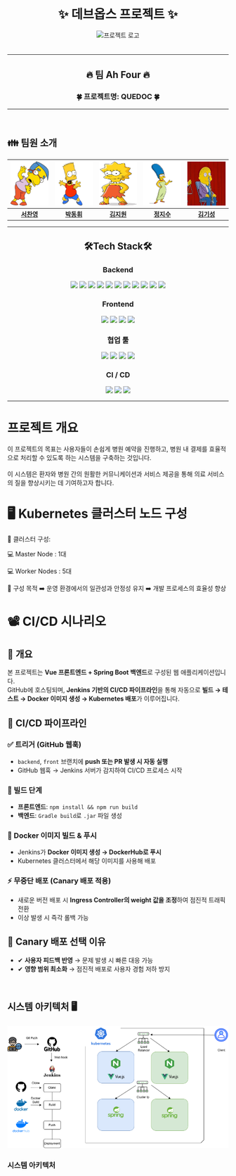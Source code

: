 <h1 align="center">✨ 데브옵스 프로젝트 ✨</h1>

<div align="center">
  <img src="https://github.com/beyond-sw-camp/be12-2nd-ah_four-quedoc/raw/main/src/assets/logo/icon.png" alt="프로젝트 로고" width="120" style="margin-bottom: 20px;">
</div>

---

<h2 align="center">🔥 팀 Ah Four 🔥</h2>

<h3 align="center">🍀 프로젝트명: <strong>QUEDOC</strong> 🍀</h3>

---

<br>

## 👪 팀원 소개

<div align="center">

|   <img src="https://github.com/beyond-sw-camp/be12-2nd-ah_four-quedoc/raw/main/src/assets/profile/chan.webp" width="100" height="100"/>   |   <img src="https://github.com/beyond-sw-camp/be12-2nd-ah_four-quedoc/raw/main/src/assets/profile/bart.gif" width="100" height="100"/>   | <img src="https://github.com/beyond-sw-camp/be12-2nd-ah_four-quedoc/raw/main/src/assets/profile/risa.png" width="100" height="100"/>  |  <img src="https://github.com/beyond-sw-camp/be12-2nd-ah_four-quedoc/raw/main/src/assets/profile/merge.png" width="100" height="100"/>  |    <img src="https://github.com/beyond-sw-camp/be12-2nd-ah_four-quedoc/raw/main/src/assets/profile/ki.png" width="100" height="100"/>    | 
| :--------------------------------------------------------: | :--------------------------------------------------------: | :--------------------------------------------------------: | :------------------------------------------------------: | :----------------------------------------------------------: | 
|  [**서찬영**](https://github.com/chan0o0seo) |  [**박동휘**](https://github.com/parkdonghwi-git) |  [**김지원**](https://github.com/J0a0J) |  [**정지수**](https://github.com/s00ya) |  [**김기성**](https://github.com/saway126) | 

</div>

---

<h2 align="center">🛠️Tech Stack🛠️</h2>

<h3 align="center">Backend</h3>

<div align="center">
  <img src="https://img.shields.io/badge/Java-007396?style=for-the-badge&logo=openjdk&logoColor=white"/>
  <img src="https://img.shields.io/badge/Spring%20Boot-6DB33F?style=for-the-badge&logo=springboot&logoColor=white"/>
  <img src="https://img.shields.io/badge/Spring%20Security-6DB33F?style=for-the-badge&logo=springsecurity&logoColor=white"/>
  <img src="https://img.shields.io/badge/JPA-6DB33F?style=for-the-badge&logo=spring&logoColor=white"/>
  <img src="https://img.shields.io/badge/MySQL-4479A1?style=for-the-badge&logo=mysql&logoColor=white"/>
  <img src="https://img.shields.io/badge/Postman-FF6C37?style=for-the-badge&logo=postman&logoColor=white"/>
  <img src="https://img.shields.io/badge/Swagger-85EA2D?style=for-the-badge&logo=swagger&logoColor=white"/>
  <img src="https://img.shields.io/badge/Gradle-02303A?style=for-the-badge&logo=gradle&logoColor=white"/>
  <img src="https://img.shields.io/badge/AWS EC2-232F3E?style=for-the-badge&logo=amazonec2&logoColor=white"/>
  <img src="https://img.shields.io/badge/JWT-000000?style=for-the-badge&logo=jsonwebtokens&logoColor=white"/>
  <img src="https://img.shields.io/badge/Lombok-CA4245?style=for-the-badge&logo=lombok&logoColor=white"/>
</div>


<h3 align="center">Frontend</h3>
<div align="center">
  <img src="https://img.shields.io/badge/HTML-E34F26?style=for-the-badge&logo=html5&logoColor=white"/>
  <img src="https://img.shields.io/badge/CSS-1572B6?style=for-the-badge&logo=css3&logoColor=white"/>
  <img src="https://img.shields.io/badge/Vue.js-4FC08D?style=for-the-badge&logo=vuedotjs&logoColor=white"/>
  <img src="https://img.shields.io/badge/Pinia-FFD859?style=for-the-badge&logo=pinia&logoColor=white"/>
</div>


<h3 align="center">협업 툴</h3>
<div align="center">
  <img src="https://img.shields.io/badge/GitHub-181717?style=for-the-badge&logo=github&logoColor=white"/>
  <img src="https://img.shields.io/badge/IntelliJ%20IDEA-000000?style=for-the-badge&logo=intellijidea&logoColor=white"/>
  <img src="https://img.shields.io/badge/VS%20Code-007ACC?style=for-the-badge&logo=visualstudiocode&logoColor=white"/>
  <img src="https://img.shields.io/badge/Google%20Docs-4285F4?style=for-the-badge&logo=googledocs&logoColor=white"/>
</div>

<h3 align="center">CI / CD</h3>
<div align="center">
  <img src="https://img.shields.io/badge/Jenkins-D24939?style=for-the-badge&logo=jenkins&logoColor=white"/>
<img src="https://img.shields.io/badge/Docker-2496ED?style=for-the-badge&logo=docker&logoColor=white"/>
<img src="https://img.shields.io/badge/Kubernetes-326CE5?style=for-the-badge&logo=kubernetes&logoColor=white"/>
</div>

---

<h1>프로젝트 개요</h1>
<p>이 프로젝트의 목표는 사용자들이 손쉽게 병원 예약을 진행하고, 병원 내 결제를 효율적으로 처리할 수 있도록 하는 시스템을 구축하는 것입니다.<br><br> 
  이 시스템은 환자와 병원 간의 원활한 커뮤니케이션과 서비스 제공을 통해 의료 서비스의 질을 향상시키는 데 기여하고자 합니다.</p>

<h1>🖥️ Kubernetes 클러스터 노드 구성</h1>
🚀 클러스터 구성:

💻 Master Node : 1대

💻 Worker Nodes : 5대

🔹 구성 목적
➡️ 운영 환경에서의 일관성과 안정성 유지
➡️ 개발 프로세스의 효율성 향상

<h1>📽️ CI/CD 시나리오</h1>

<h2>📝 개요</h2>
<p>본 프로젝트는 <strong>Vue 프론트엔드 + Spring Boot 백엔드</strong>로 구성된 웹 애플리케이션입니다.<br>
GitHub에 호스팅되며, <strong>Jenkins 기반의 CI/CD 파이프라인</strong>을 통해 
자동으로 <strong>빌드 → 테스트 → Docker 이미지 생성 → Kubernetes 배포</strong>가 이루어집니다.</p>

<h2>🚀 CI/CD 파이프라인</h2>

<h3>✅ 트리거 (GitHub 웹훅)</h3>
<ul>
  <li><code>backend</code>, <code>front</code> 브랜치에 <strong>push 또는 PR 발생 시 자동 실행</strong></li>
  <li>GitHub 웹훅 → Jenkins 서버가 감지하여 CI/CD 프로세스 시작</li>
</ul>

<h3>🔧 빌드 단계</h3>
<ul>
  <li><strong>프론트엔드</strong>: <code>npm install && npm run build</code></li>
  <li><strong>백엔드</strong>: <code>Gradle build</code>로 <code>.jar</code> 파일 생성</li>
</ul>

<h3>🐳 Docker 이미지 빌드 & 푸시</h3>
<ul>
  <li>Jenkins가 <strong>Docker 이미지 생성 → DockerHub로 푸시</strong></li>
  <li>Kubernetes 클러스터에서 해당 이미지를 사용해 배포</li>
</ul>

<h3>⚡ 무중단 배포 (Canary 배포 적용)</h3>
<ul>
  <li>새로운 버전 배포 시 <strong>Ingress Controller의 weight 값을 조정</strong>하여 점진적 트래픽 전환</li>
  <li>이상 발생 시 즉각 롤백 가능</li>
</ul>

<h2>🎯 Canary 배포 선택 이유</h2>
<ul>
  <li>✔ <strong>사용자 피드백 반영</strong> → 문제 발생 시 빠른 대응 가능</li>
  <li>✔ <strong>영향 범위 최소화</strong> → 점진적 배포로 사용자 경험 저하 방지</li>
</ul>


<br>
<h2>시스템 아키텍처 🖥️</h2>
<h3>
  <a href="https://github.com/beyond-sw-camp/be12-4rd-ah_four-quedoc/wiki/1.-%EC%8B%9C%EC%8A%A4%ED%85%9C-%EC%95%84%ED%82%A4%ED%85%8D%EC%B2%98" target="_blank">
  </a>
</h3>

<img src="./asset/시스템%20아키텍처.drawio.png" width="800"/>
<h3>시스템 아키텍처</a></h3>




